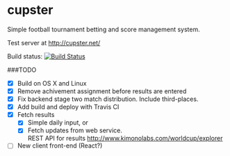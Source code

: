 cupster
=======

Simple football tournament betting and score management system. 

Test server at http://cupster.net/

Build status: [![Build Status](https://travis-ci.org/lmno/cupster.svg?branch=master)](https://travis-ci.org/lmno/cupster)

###TODO
- [x] Build on OS X and Linux
- [x] Remove achivement assignment before results are entered
- [x] Fix backend stage two match distribution. Include third-places.
- [x] Add build and deploy with Travis CI
- [x] Fetch results 
    - [x] Simple daily input, or
    - [x] Fetch updates from web service.  
    REST API for results http://www.kimonolabs.com/worldcup/explorer
- [ ] New client front-end (React?)
